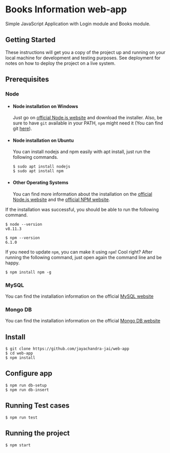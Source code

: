 # Books Information web-app
Simple JavaScript Application with Login module and Books module.

## Getting Started

These instructions will get you a copy of the project up and running on your local machine for development and testing purposes. See deployment for notes on how to deploy the project on a live system.

## Prerequisites
### Node
- #### Node installation on Windows

  Just go on [official Node.js website](https://nodejs.org/) and download the installer.
Also, be sure to have `git` available in your PATH, `npm` might need it (You can find git [here](https://git-scm.com/)).

- #### Node installation on Ubuntu

  You can install nodejs and npm easily with apt install, just run the following commands.

      $ sudo apt install nodejs
      $ sudo apt install npm

- #### Other Operating Systems
  You can find more information about the installation on the [official Node.js website](https://nodejs.org/) and the [official NPM website](https://npmjs.org/).

If the installation was successful, you should be able to run the following command.

    $ node --version
    v8.11.3

    $ npm --version
    6.1.0

If you need to update `npm`, you can make it using `npm`! Cool right? After running the following command, just open again the command line and be happy.

    $ npm install npm -g
### MySQL
You can find the installation information on the official <a href="https://dev.mysql.com/doc/mysql-installation-excerpt/5.7/en/">MySQL website</a>
### Mongo DB
You can find the installation information on the official <a href="https://docs.mongodb.com/manual/installation"> Mongo DB website</a> 
## Install

    $ git clone https://github.com/jayachandra-jai/web-app
    $ cd web-app
    $ npm install

## Configure app
    $ npm run db-setup
    $ npm run db-insert
    
## Running Test cases
    $ npm run test

## Running the project

    $ npm start

